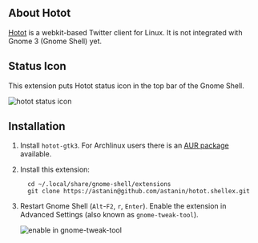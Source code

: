 ## About Hotot

[Hotot](http://www.hotot.org/) is a webkit-based Twitter client for
Linux.  It is not integrated with Gnome 3 (Gnome Shell) yet.

## Status Icon

This extension puts Hotot status icon in the top bar of the Gnome Shell.

![hotot status icon](http://i.imgur.com/gbTID.png)

## Installation

1. Install `hotot-gtk3`. For Archlinux users there is an
   [AUR package][hotot-aur] available.

2. Install this extension:

         cd ~/.local/share/gnome-shell/extensions
         git clone https://astanin@github.com/astanin/hotot.shellex.git

3. Restart Gnome Shell (`Alt`-`F2`, `r`, `Enter`).  Enable the extension
   in Advanced Settings (also known as `gnome-tweak-tool`).

   ![enable in gnome-tweak-tool](http://i.imgur.com/5Ug3o.png)

[hotot-aur]: https://aur.archlinux.org/packages.php?ID=57103
